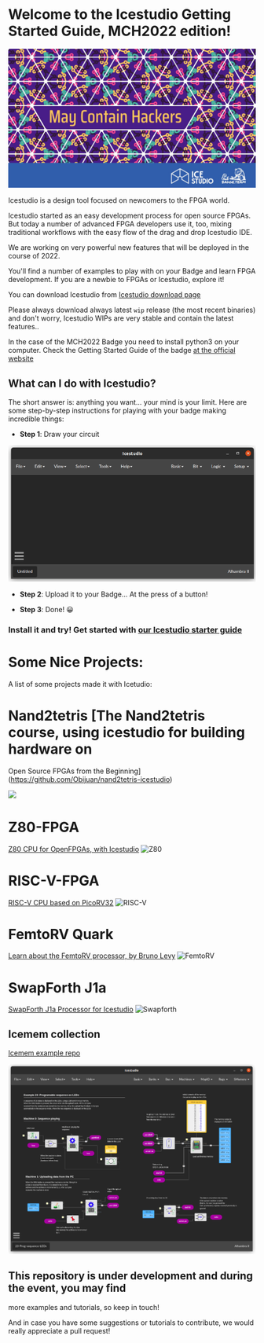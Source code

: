 # Welcome to the Icestudio Getting Started Guide, MCH2022 edition!

![Icestudio & MCH22 Badge](/images/mch22-splash.jpg?raw=true)

Icestudio is a design tool focused on newcomers to the FPGA world. 

Icestudio started as an easy development process for open source FPGAs. But
today a number of advanced FPGA developers use it, too, mixing traditional 
workflows with the easy flow of the drag and drop Icestudio IDE.

We are working on very powerful new features that will be deployed in the
course of 2022.

You'll find a number of examples to play with on your Badge and learn FPGA
development. If you are a newbie to FPGAs or Icestudio, explore it!

You can download Icestudio from [Icestudio download
page](https://downloads.icestudio.io)

Please always download always latest `wip` release (the most recent binaries)
and don't worry, Icestudio WIPs are very stable and contain the latest
features..

In the case of the MCH2022 Badge you need to install python3 on your
computer. Check the Getting Started Guide of the badge [at the official
website](https://badge.team/docs/badges/mch2022/getting-started/)

## What can I do with Icestudio?

The short answer is: anything you want... your mind is your limit. Here are
some step-by-step instructions for playing with your badge making incredible
things: 


* **Step 1**: Draw your circuit

![Draw the circuit](https://github.com/FPGAwars/icestudio-wiki/raw/main/Readme/draw-two-leds-0.6.0-default-.gif)

* **Step 2**: Upload it to your Badge... At the press of a button! 

* **Step 3**: Done! 😀️



### Install it and try! Get started with [our Icestudio starter guide](starter-guide/01_setup.md)



# Some Nice Projects:

A list of some projects made it with Icetudio:

# Nand2tetris [The Nand2tetris course, using icestudio for building hardware on
Open Source FPGAs from the
Beginning](https://github.com/Obijuan/nand2tetris-icestudio)

![](https://github.com/Obijuan/nand2tetris-icestudio/raw/master/wiki/img/Nand2tetris-05.gif)


# Z80-FPGA
[Z80 CPU for OpenFPGAs, with Icestudio](https://github.com/Obijuan/Z80-FPGA)
![Z80](https://github.com/Obijuan/Z80-FPGA/raw/master/wiki/project-logo.png)


# RISC-V-FPGA
[RISC-V CPU based on PicoRV32](https://github.com/Obijuan/RISC-V-FPGA)
![RISC-V](https://github.com/Obijuan/RISC-V-FPGA/raw/master/wiki/project-logo.png)

# FemtoRV Quark
[Learn about the FemtoRV processor, by Bruno Levy](https://github.com/Obijuan/FemtoRV-learn)
![FemtoRV](https://github.com/Obijuan/RISC-V-FPGA/raw/master/wiki/project-logo.png)

# SwapForth J1a
[SwapForth J1a Processor for Icestudio](https://github.com/Obijuan/j1a-icestudio)
![Swapforth](https://github.com/Obijuan/j1a-icestudio/raw/master/wiki/project-logo.png)

## Icemem collection

[Icemem example repo](https://github.com/FPGAwars/iceMem/tree/master/examples)

![Icemem](https://github.com/FPGAwars/icestudio-wiki/raw/main/Readme/screenshot-03-icemem.png)



## This repository is under development and during the event, you may find
more examples and tutorials, so keep in touch!

And in case you have some suggestions or tutorials to contribute, we would really appreciate a pull request!
